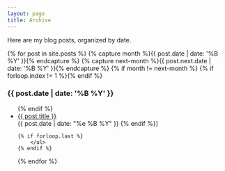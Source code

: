 ```yaml
---
layout: page
title: Archive
---
```


<p class="archive">Here are my blog posts, organized by date.</p>

{% for post in site.posts %}
    {% capture month %}{{ post.date | date: '%B %Y' }}{% endcapture %}
    {% capture next-month %}{{ post.next.date | date: '%B %Y' }}{% endcapture %}
    {% if month != next-month %}
        {% if forloop.index != 1 %}</ul>{% endif %}
            <h3>{{ post.date | date: '%B %Y' }}</h3><ul>
		{% endif %}
        <li><a href="{{ post.url }}">{{ post.title }}</a></li>
        <time>{{ post.date | date: "%e %B %Y" }}</time>
	{% endif %}]
	
	{% if forloop.last %}
	    </ul>
    {% endif %}
{% endfor %}